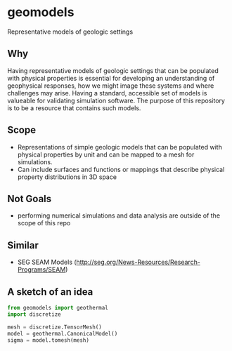 # geomodels
Representative models of geologic settings

## Why 

Having representative models of geologic settings that can be populated with physical properties is essential for developing an understanding of geophysical responses, how we might image these systems and where challenges may arise. Having a standard, accessible set of models is valueable for validating simulation software. The purpose of this repository is to be a resource that contains such models.

## Scope

- Representations of simple geologic models that can be populated with physical properties by unit and can be mapped to a mesh for simulations. 
- Can include surfaces and functions or mappings that describe physical property distributions in 3D space

## Not Goals

- performing numerical simulations and data analysis are outside of the scope of this repo

## Similar 

- SEG SEAM Models (http://seg.org/News-Resources/Research-Programs/SEAM) 

## A sketch of an idea 

```python
from geomodels import geothermal
import discretize

mesh = discretize.TensorMesh()
model = geothermal.CanonicalModel()
sigma = model.tomesh(mesh)
```
